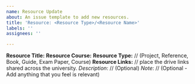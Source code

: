 ```yaml
---
name: Resource Update
about: An issue template to add new resources.
title: 'Resource: <Resource Type>/<Resource Name>'
labels: ''
assignees: ''

---
```


**Resource Title:**
**Resource Course:**
**Resource Type:** // (Project, Reference, Book, Guide, Exam Paper, Course)
**Resource Links:** // place the drive links shared across the university.
*Description*: // (Optional)
*Note*: // (Optional - Add anything that you feel is relevant)
